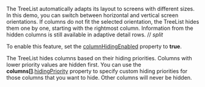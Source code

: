 The TreeList automatically adapts its layout to screens with different sizes. In this demo, you can switch between horizontal and vertical screen orientations. If columns do not fit the selected orientation, the TreeList hides them one by one, starting with the rightmost column. Information from the hidden columns is still available in adaptive detail rows.
// _split_

To enable this feature, set the [columnHidingEnabled](/Documentation/ApiReference/UI_Components/dxTreeList/Configuration/#columnHidingEnabled) property to **true**.

The TreeList hides columns based on their hiding priorities. Columns with lower priority values are hidden first. You can use the **columns[]**.[hidingPriority](/Documentation/ApiReference/UI_Components/dxTreeList/Configuration/columns/#hidingPriority) property to specify custom hiding priorities for those columns that you want to hide. Other columns will never be hidden.
